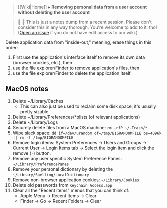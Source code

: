 > [[Wiki|Home]] ▸ **Removing personal data from a user account without deleting the user account**

> 🚧 📝 This is just a notes dump from a recent session. Please don't consider this in any way thorough. You're welcome to add to it, tho! ([Open an issue](https://github.com/AnarchoTechNYC/issues/new) if you do not have edit access to our wiki.)

Delete application data from "inside-out," meaning, erase things in this order:

1. First use the application's interface itself to remove its own data (browser cookies, etc.), then
1. use the file explorer/Finder to remove application's files, then
1. use the file explorer/Finder to delete the application itself.

## MacOS notes

1. Delete ~/Library/Caches
    * This can also just be used to reclaim some disk space, it's usually pretty sizable.
1. Delete ~/Library/Preferences/*plists (of relevant applications)
1. Delete ~/Library/Logs
1. Securely delete files from a MacOS machine: `rm -rfP ~/.Trash/*`
1. Wipe slack space: `dd if=/dev/urandom of=/tmp/BIGRANDOMFILE bs=4096k || rm -f /tmp/BIGRANDOMFILE`
1. Remove login items: System Preferences -> Users and Groups -> Current User -> Login Items tab -> Select the login item and click the remove (`-`) button.
1. Remove any user specific System Preference Panes: `~/Library/PreferencePanes`
1. Remove your personal dictionary by deleting the `~/Library/Spelling/LocalDictionary`
1. Remove non-browser application cookies: `~/Library/Cookies`
1. Delete old passwords from `Keychain Access.app`
1. Clear all the "Recent items" menus that you can think of:
    * Apple Menu -> Recent Items -> Clear
    * Finder -> Go -> Recent Folders -> Clear